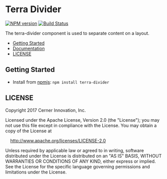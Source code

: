 # Terra Divider


[![NPM version](http://img.shields.io/npm/v/terra-divider.svg)](https://www.npmjs.org/package/terra-divider)
[![Build Status](https://travis-ci.org/cerner/terra-core.svg?branch=master)](https://travis-ci.org/cerner/terra-core)

The terra-divider component is used to separate content on a layout.

- [Getting Started](#getting-started)
- [Documentation](https://github.com/cerner/terra-core/tree/master/packages/terra-divider/docs)
- [LICENSE](#license)

## Getting Started

- Install from [npmjs](https://www.npmjs.com): `npm install terra-divider`

## LICENSE

Copyright 2017 Cerner Innovation, Inc.

Licensed under the Apache License, Version 2.0 (the "License"); you may not use this file except in compliance with the License. You may obtain a copy of the License at

&nbsp;&nbsp;&nbsp;&nbsp;http://www.apache.org/licenses/LICENSE-2.0

Unless required by applicable law or agreed to in writing, software distributed under the License is distributed on an "AS IS" BASIS, WITHOUT WARRANTIES OR CONDITIONS OF ANY KIND, either express or implied. See the License for the specific language governing permissions and limitations under the License.
